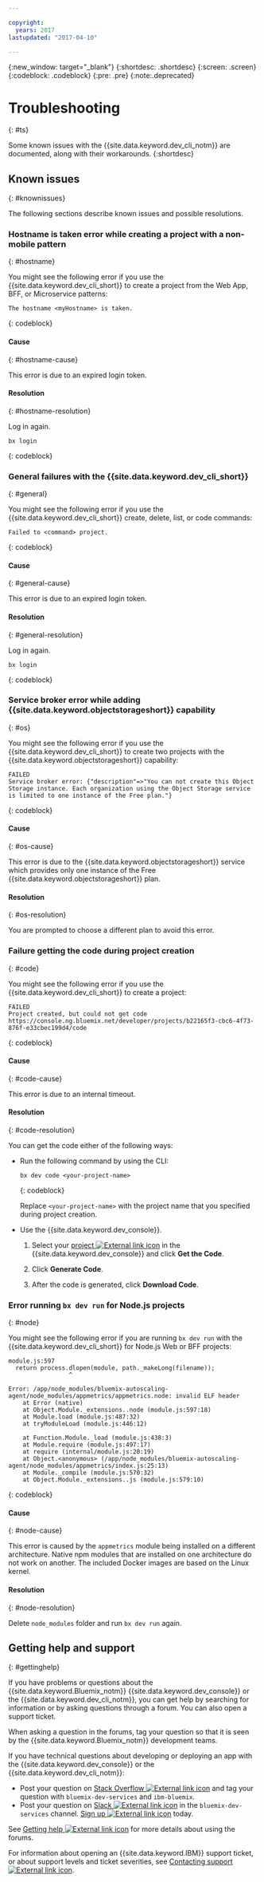 ```yaml
---

copyright:
  years: 2017
lastupdated: "2017-04-10"

---
```


{:new_window: target="_blank"}
{:shortdesc: .shortdesc}
{:screen: .screen}
{:codeblock: .codeblock}
{:pre: .pre}
{:note:.deprecated}

# Troubleshooting
{: #ts}

Some known issues with the {{site.data.keyword.dev_cli_notm}} are documented, along with their workarounds.
{:shortdesc}

<!-- Add a headings and paragraphs about troubleshooting for your service, or a list of known issues and workarounds. -->

## Known issues
{: #knownissues}

The following sections describe known issues and possible resolutions.


### Hostname is taken error while creating a project with a non-mobile pattern
{: #hostname}

You might see the following error if you use the {{site.data.keyword.dev_cli_short}} to create a project from the Web App, BFF, or Microservice patterns:

```
The hostname <myHostname> is taken.
```
{: codeblock}


#### Cause
{: #hostname-cause}
   
This error is due to an expired login token.


#### Resolution
{: #hostname-resolution}

Log in again.

```
bx login
```
{: codeblock}


### General failures with the {{site.data.keyword.dev_cli_short}}
{: #general}

You might see the following error if you use the {{site.data.keyword.dev_cli_short}} create, delete, list, or code commands:

```
Failed to <command> project.
```
{: codeblock}


#### Cause
{: #general-cause}
   
This error is due to an expired login token.


#### Resolution
{: #general-resolution}

Log in again.

```
bx login
```
{: codeblock}


### Service broker error while adding {{site.data.keyword.objectstorageshort}} capability
{: #os}

You might see the following error if you use the {{site.data.keyword.dev_cli_short}} to create two projects with the {{site.data.keyword.objectstorageshort}} capability:

```
FAILED
Service broker error: {"description"=>"You can not create this Object Storage instance. Each organization using the Object Storage service is limited to one instance of the Free plan."}
```
{: codeblock}


#### Cause
{: #os-cause}
   
This error is due to the {{site.data.keyword.objectstorageshort}} service which provides only one instance of the Free {{site.data.keyword.objectstorageshort}} plan.


#### Resolution
{: #os-resolution}

You are prompted to choose a different plan to avoid this error.


### Failure getting the code during project creation
{: #code}

You might see the following error if you use the {{site.data.keyword.dev_cli_short}} to create a project:
	
```
FAILED                            
Project created, but could not get code
https://console.ng.bluemix.net/developer/projects/b22165f3-cbc6-4f73-876f-e33cbec199d4/code
```
{: codeblock}
	

#### Cause
{: #code-cause}

This error is due to an internal timeout.
	

#### Resolution
{: #code-resolution}

You can get the code either of the following ways:

* Run the following command by using the CLI:

   ```
   bx dev code <your-project-name>
   ```
   {: codeblock}

   Replace `<your-project-name>` with the project name that you specified during project creation.

* Use the {{site.data.keyword.dev_console}}.

	1. Select your [project ![External link icon](../icons/launch-glyph.svg "External link icon")](https://console.{DomainName}/developer/projects) in the {{site.data.keyword.dev_console}} and click **Get the Code**.

	2. Click **Generate Code**.

	3. After the code is generated, click **Download Code**.


### Error running `bx dev run` for Node.js projects
{: #node}

You might see the following error if you are running `bx dev run` with the {{site.data.keyword.dev_cli_short}} for Node.js Web or BFF projects:

```
module.js:597
  return process.dlopen(module, path._makeLong(filename));
                 ^

Error: /app/node_modules/bluemix-autoscaling-agent/node_modules/appmetrics/appmetrics.node: invalid ELF header
    at Error (native)
    at Object.Module._extensions..node (module.js:597:18)
    at Module.load (module.js:487:32)
    at tryModuleLoad (module.js:446:12)

    at Function.Module._load (module.js:438:3)
    at Module.require (module.js:497:17)
    at require (internal/module.js:20:19)
    at Object.<anonymous> (/app/node_modules/bluemix-autoscaling-agent/node_modules/appmetrics/index.js:25:13)
    at Module._compile (module.js:570:32)
    at Object.Module._extensions..js (module.js:579:10)
```
{: codeblock}


#### Cause
{: #node-cause}
   
This error is caused by the `appmetrics` module being installed on a different architecture. Native npm modules that are installed on one architecture do not work on another. The included Docker images are based on the Linux kernel.


#### Resolution
{: #node-resolution}

Delete `node_modules` folder and run `bx dev run` again.


<!--
## Troubleshooting techniques
{: #tstechniques}
-->

<!-- Add a heading and content for how to get help and support. Use this template for beta and GA services:  -->


## Getting help and support
{: #gettinghelp}

If you have problems or questions about the {{site.data.keyword.Bluemix_notm}} {{site.data.keyword.dev_console}} or the {{site.data.keyword.dev_cli_notm}}, you can get help by searching for information or by asking questions through a forum. You can also open a support ticket.

When asking a question in the forums, tag your question so that it is seen by the {{site.data.keyword.Bluemix_notm}} development teams.

<!--Insert the appropriate Stack Overflow tag for your service for <service_keyword> in URL and text below:  -->

If you have technical questions about developing or deploying an app with the {{site.data.keyword.dev_console}} or the {{site.data.keyword.dev_cli_notm}}:

* Post your question on [Stack Overflow ![External link icon](../icons/launch-glyph.svg "External link icon")](http://stackoverflow.com/search?q=bluemix-dev-services+ibm-bluemix) and tag your question with `bluemix-dev-services` and `ibm-bluemix`.
* Post your question on [Slack ![External link icon](../icons/launch-glyph.svg "External link icon")](http://ibm-cloud-tech.slack.com/) in the `bluemix-dev-services` channel. [Sign up ![External link icon](../icons/launch-glyph.svg "External link icon")](http://ibm.biz/IBMCloudNativeSlack) today.


<!--Insert the appropriate dW Answers tag for your service for <service_keyword> in URL below:  -->
<!--
* For questions about the service and getting started instructions, use the [IBM developerWorks dW Answers ![External link icon](../icons/launch-glyph.svg "External link icon")](https://developer.ibm.com/answers/topics/bluemix-dev-services/?smartspace=bluemix) forum. Include the  "bluemix-dev-services" and "bluemix" tags.
* -->

See [Getting help ![External link icon](../icons/launch-glyph.svg "External link icon")](/docs/support/index.html#getting-help) for more details about using the forums.

For information about opening an {{site.data.keyword.IBM}} support ticket, or about support levels and ticket severities, see [Contacting support ![External link icon](../icons/launch-glyph.svg "External link icon")](/docs/support/index.html#contacting-support).

<!--Add a heading and content for how to get help. (Support not available for experimental.) Use this template for experimental services:  -->

